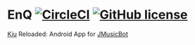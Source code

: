 # EnQ [![CircleCI](https://circleci.com/gh/IIIuminator/EnQ/tree/master.svg?style=shield)](https://circleci.com/gh/IIIuminator/EnQ/tree/master) [![GitHub license](https://img.shields.io/github/license/IIIuminator/EnQ.svg)](https://github.com/IIIuminator/EnQ/blob/master/LICENSE)


[Kiu](https://github.com/BjoernPetersen/Kiu) Reloaded: Android App for [JMusicBot](https://github.com/BjoernPetersen/JMusicBot)

